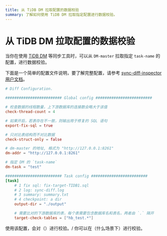 ```yaml
---
title: 从 TiDB DM 拉取配置的数据校验
summary: 了解如何使用 TiDB DM 拉取指定配置进行数据校验。
---
```


# 从 TiDB DM 拉取配置的数据校验

当你在使用 [TiDB DM](https://docs.pingcap.com/zh/tidb-data-migration/stable/overview) 等同步工具时，可以从 `DM-master` 拉取指定 `task-name` 的配置，进行数据校验。

下面是一个简单的配置文件说明，要了解完整配置，请参考 [sync-diff-inspector 用户文档](/sync-diff-inspector/sync-diff-inspector-overview.md)。

```toml
# Diff Configuration.

######################### Global config #########################

# 检查数据的线程数量，上下游数据库的连接数会略大于该值
check-thread-count = 4

# 如果开启，若表存在不一致，则输出用于修复的 SQL 语句
export-fix-sql = true

# 只对比表结构而不对比数据
check-struct-only = false

# dm-master 的地址, 格式为 "http://127.0.0.1:8261"
dm-addr = "http://127.0.0.1:8261"

# 指定 DM 的 `task-name`
dm-task = "test"

######################### Task config #########################
[task]
    # 1 fix sql: fix-target-TIDB1.sql
    # 2 log: sync-diff.log
    # 3 summary: summary.txt
    # 4 checkpoint: a dir
    output-dir = "./output"

    # 需要比对的下游数据库的表，每个表需要包含数据库名和表名，两者由 `.` 隔开
    target-check-tables = ["hb_test.*"]
```

使用该配置，会对（）进行校验。/ 你可以在（什么场景下）进行校验。

